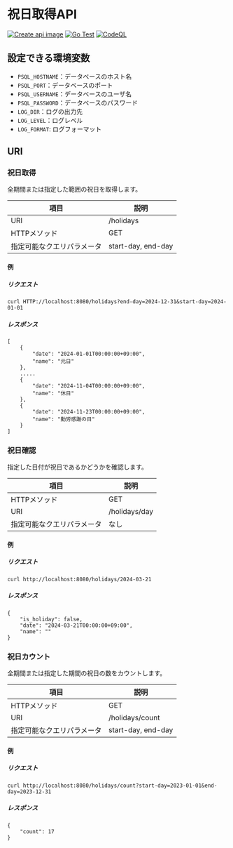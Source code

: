 # 祝日取得API

[![Create api image](https://github.com/kynmh69/go-ja-holidays/actions/workflows/docker-publish-api.yml/badge.svg)](https://github.com/kynmh69/go-ja-holidays/actions/workflows/docker-publish-api.yml) [![Go Test](https://github.com/kynmh69/go-ja-holidays/actions/workflows/go.yml/badge.svg)](https://github.com/kynmh69/go-ja-holidays/actions/workflows/go.yml) [![CodeQL](https://github.com/kynmh69/go-ja-holidays/actions/workflows/codeql.yml/badge.svg)](https://github.com/kynmh69/go-ja-holidays/actions/workflows/codeql.yml)

## 設定できる環境変数

- `PSQL_HOSTNAME`：データベースのホスト名
- `PSQL_PORT`：データベースのポート
- `PSQL_USERNAME`：データベースのユーザ名
- `PSQL_PASSWORD`：データベースのパスワード
- `LOG_DIR`：ログの出力先
- `LOG_LEVEL`：ログレベル
- `LOG_FORMAT`: ログフォーマット

## URI

### 祝日取得

全期間または指定した範囲の祝日を取得します。

| 項目                       | 説明               | 
| -------------------------- | ------------------ | 
| URI                        | /holidays          | 
| HTTPメソッド               | GET                | 
| 指定可能なクエリパラメータ | start-day, end-day | 

#### 例

##### リクエスト

```http
curl HTTP://localhost:8080/holidays?end-day=2024-12-31&start-day=2024-01-01
```

##### レスポンス

```http
[
    {
        "date": "2024-01-01T00:00:00+09:00",
        "name": "元日"
    },
    .....
    {
        "date": "2024-11-04T00:00:00+09:00",
        "name": "休日"
    },
    {
        "date": "2024-11-23T00:00:00+09:00",
        "name": "勤労感謝の日"
    }
]
```


### 祝日確認

指定した日付が祝日であるかどうかを確認します。


| 項目                       | 説明          | 
| -------------------------- | ------------- | 
| HTTPメソッド               | GET           | 
| URI                        | /holidays/day | 
| 指定可能なクエリパラメータ | なし          | 

#### 例

##### リクエスト

```http
curl http://localhost:8080/holidays/2024-03-21
```

##### レスポンス

```http
{
    "is_holiday": false,
    "date": "2024-03-21T00:00:00+09:00",
    "name": ""
}
```

### 祝日カウント

全期間または指定した期間の祝日の数をカウントします。

| 項目                       | 説明               | 
| -------------------------- | ------------------ | 
| HTTPメソッド               | GET                | 
| URI                        | /holidays/count    | 
| 指定可能なクエリパラメータ | start-day, end-day | 

#### 例

##### リクエスト

```http
curl http://localhost:8080/holidays/count?start-day=2023-01-01&end-day=2023-12-31
```
##### レスポンス

```http
{
    "count": 17
}
```
